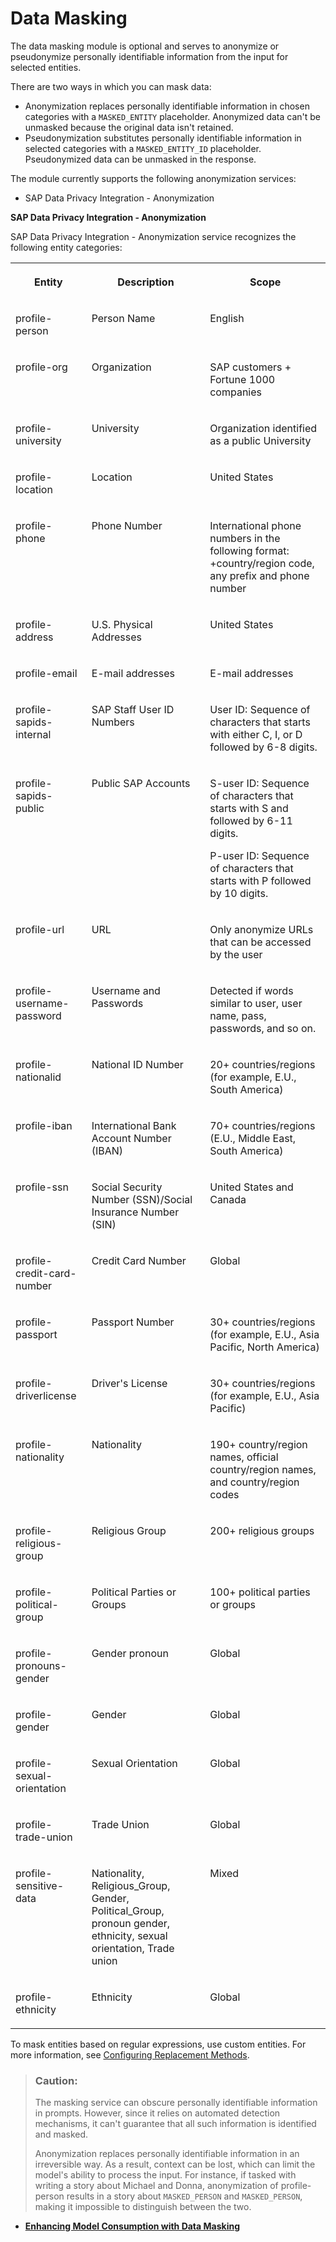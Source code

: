 <!-- loio8b87002906ee446cbcbeb98cd95e1ea3 -->

# Data Masking

The data masking module is optional and serves to anonymize or pseudonymize personally identifiable information from the input for selected entities.

There are two ways in which you can mask data:

-   Anonymization replaces personally identifiable information in chosen categories with a `MASKED_ENTITY` placeholder. Anonymized data can't be unmasked because the original data isn't retained.
-   Pseudonymization substitutes personally identifiable information in selected categories with a `MASKED_ENTITY_ID` placeholder. Pseudonymized data can be unmasked in the response.

The module currently supports the following anonymization services:

-   SAP Data Privacy Integration - Anonymization


**SAP Data Privacy Integration - Anonymization**

SAP Data Privacy Integration - Anonymization service recognizes the following entity categories:


<table>
<tr>
<th valign="top">

Entity

</th>
<th valign="top">

Description

</th>
<th valign="top">

Scope

</th>
</tr>
<tr>
<td valign="top">

profile-person

</td>
<td valign="top">

Person Name

</td>
<td valign="top">

English

</td>
</tr>
<tr>
<td valign="top">

profile-org

</td>
<td valign="top">

Organization

</td>
<td valign="top">

SAP customers + Fortune 1000 companies

</td>
</tr>
<tr>
<td valign="top">

profile-university

</td>
<td valign="top">

University

</td>
<td valign="top">

Organization identified as a public University

</td>
</tr>
<tr>
<td valign="top">

profile-location

</td>
<td valign="top">

Location

</td>
<td valign="top">

United States

</td>
</tr>
<tr>
<td valign="top">

profile-phone

</td>
<td valign="top">

Phone Number

</td>
<td valign="top">

International phone numbers in the following format: +country/region code, any prefix and phone number

</td>
</tr>
<tr>
<td valign="top">

profile-address

</td>
<td valign="top">

U.S. Physical Addresses

</td>
<td valign="top">

United States

</td>
</tr>
<tr>
<td valign="top">

profile-email

</td>
<td valign="top">

E-mail addresses

</td>
<td valign="top">

E-mail addresses

</td>
</tr>
<tr>
<td valign="top">

profile-sapids-internal

</td>
<td valign="top">

SAP Staff User ID Numbers

</td>
<td valign="top">

User ID: Sequence of characters that starts with either C, I, or D followed by 6-8 digits.

</td>
</tr>
<tr>
<td valign="top">

profile-sapids-public

</td>
<td valign="top">

Public SAP Accounts

</td>
<td valign="top">

S-user ID: Sequence of characters that starts with S and followed by 6-11 digits.

P-user ID: Sequence of characters that starts with P followed by 10 digits.

</td>
</tr>
<tr>
<td valign="top">

profile-url

</td>
<td valign="top">

URL

</td>
<td valign="top">

Only anonymize URLs that can be accessed by the user

</td>
</tr>
<tr>
<td valign="top">

profile-username-password

</td>
<td valign="top">

Username and Passwords

</td>
<td valign="top">

Detected if words similar to user, user name, pass, passwords, and so on.

</td>
</tr>
<tr>
<td valign="top">

profile-nationalid

</td>
<td valign="top">

National ID Number

</td>
<td valign="top">

20+ countries/regions \(for example, E.U., South America\)

</td>
</tr>
<tr>
<td valign="top">

profile-iban

</td>
<td valign="top">

International Bank Account Number \(IBAN\)

</td>
<td valign="top">

70+ countries/regions \(E.U., Middle East, South America\)

</td>
</tr>
<tr>
<td valign="top">

profile-ssn

</td>
<td valign="top">

Social Security Number \(SSN\)/Social Insurance Number \(SIN\)

</td>
<td valign="top">

United States and Canada

</td>
</tr>
<tr>
<td valign="top">

profile-credit-card-number

</td>
<td valign="top">

Credit Card Number

</td>
<td valign="top">

Global

</td>
</tr>
<tr>
<td valign="top">

profile-passport

</td>
<td valign="top">

Passport Number

</td>
<td valign="top">

30+ countries/regions \(for example, E.U., Asia Pacific, North America\)

</td>
</tr>
<tr>
<td valign="top">

profile-driverlicense

</td>
<td valign="top">

Driver's License

</td>
<td valign="top">

30+ countries/regions \(for example, E.U., Asia Pacific\)

</td>
</tr>
<tr>
<td valign="top">

profile-nationality

</td>
<td valign="top">

Nationality

</td>
<td valign="top">

190+ country/region names, official country/region names, and country/region codes

</td>
</tr>
<tr>
<td valign="top">

profile-religious-group

</td>
<td valign="top">

Religious Group

</td>
<td valign="top">

200+ religious groups

</td>
</tr>
<tr>
<td valign="top">

profile-political-group

</td>
<td valign="top">

Political Parties or Groups

</td>
<td valign="top">

100+ political parties or groups

</td>
</tr>
<tr>
<td valign="top">

profile-pronouns-gender

</td>
<td valign="top">

Gender pronoun

</td>
<td valign="top">

Global

</td>
</tr>
<tr>
<td valign="top">

profile-gender

</td>
<td valign="top">

Gender

</td>
<td valign="top">

Global

</td>
</tr>
<tr>
<td valign="top">

profile-sexual-orientation

</td>
<td valign="top">

Sexual Orientation

</td>
<td valign="top">

Global

</td>
</tr>
<tr>
<td valign="top">

profile-trade-union

</td>
<td valign="top">

Trade Union

</td>
<td valign="top">

Global

</td>
</tr>
<tr>
<td valign="top">

profile-sensitive-data

</td>
<td valign="top">

Nationality, Religious\_Group, Gender, Political\_Group, pronoun gender, ethnicity, sexual orientation, Trade union

</td>
<td valign="top">

Mixed

</td>
</tr>
<tr>
<td valign="top">

profile-ethnicity

</td>
<td valign="top">

Ethnicity

</td>
<td valign="top">

Global

</td>
</tr>
</table>

To mask entities based on regular expressions, use custom entities. For more information, see [Configuring Replacement Methods](enhancing-model-consumption-with-data-masking-592c570.md#loio592c570f22734ec5ba7881a0aeb49c50__section_xd2_fnt_nfc).

> ### Caution:  
> The masking service can obscure personally identifiable information in prompts. However, since it relies on automated detection mechanisms, it can't guarantee that all such information is identified and masked.
> 
> Anonymization replaces personally identifiable information in an irreversible way. As a result, context can be lost, which can limit the model's ability to process the input. For instance, if tasked with writing a story about Michael and Donna, anonymization of profile-person results in a story about `MASKED_PERSON` and `MASKED_PERSON`, making it impossible to distinguish between the two.

-   **[Enhancing Model Consumption with Data Masking](enhancing-model-consumption-with-data-masking-592c570.md "")**  


